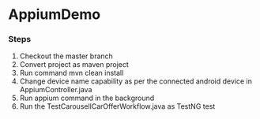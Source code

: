 # AppiumDemo
### Steps
   1. Checkout the master branch
   2. Convert project as maven project
   3. Run command mvn clean install
   4. Change device name capability as per the connected android device in AppiumController.java
   5. Run appium command in the background
   6. Run the TestCarousellCarOfferWorkflow.java as TestNG test
